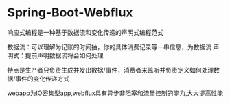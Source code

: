 # Spring-Boot-Webflux

响应式编程是一种基于数据流和变化传递的声明式编程范式

数据流：可以理解为记账的时间抽，你的具体消费记录等一串信息，为数据流
声明式：提前声明数据流将会如何处理

特点是生产者只负责生成并发出数据/事件，消费者来监听并负责定义如何处理数据/事件的变化传递方式

webapp为IO密集型app,webflux具有异步非阻塞和流量控制的能力,大大提高性能
